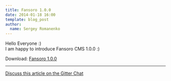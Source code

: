 ```yaml
---
title: Fansoro 1.0.0
date: 2014-01-18 16:00
template: blog_post
author:
  name: Sergey Romanenko
---
```


Hello Everyone :)  
I am happy to introduce Fansoro CMS 1.0.0 :)  

Download: [Fansoro 1.0.0](https://github.com/fansoro-cms/fansoro/archive/v1.0.0.zip)

<hr>  

[<i class="fa fa-comments"></i> Discuss this article on the Gitter Chat](https://gitter.im/fansoro-cms/fansoro)  

